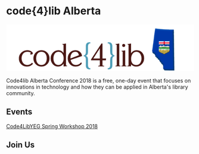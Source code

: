 # code{4}lib Alberta

![code4lib Alberta logo](/images/c4l-ab.png)

Code4lib Alberta Conference 2018 is a free, one-day event that focuses on innovations in technology and how they can be applied in Alberta's library community.

## Events

[Code4LibYEG Spring Workshop 2018](spring2018.html)

## Join Us
